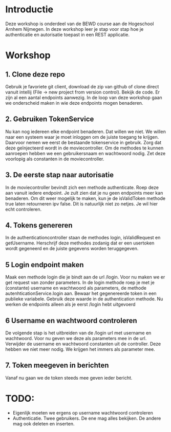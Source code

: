 # Introductie
Deze workshop is onderdeel van de BEWD course aan de Hogeschool Arnhem Nijmegen.
In deze workshop leer je stap voor stap hoe je authenticatie en autorisatie toepast in een REST applicatie.

# Workshop
## 1. Clone deze repo
Gebruik je favoriete git client, download de zip van github of clone direct vanuit intellij (File -> new project from version control).
Bekijk de code. Er zijn al een aantal endpoints aanwezig. 
In de loop van deze workshop gaan we onderscheid maken in wie deze endpoints mogen benaderen.

## 2. Gebruiken TokenService
Nu kan nog iedereen elke endpoint benaderen. Dat willen we niet. We willen naar een systeem waar je moet inloggen om de juiste toegang te krijgen.
Daarvoor nemen we eerst de bestaande tokenservice in gebruik. 
Zorg dat deze geïnjecteerd wordt in de moviecontroller.
Om de methodes te kunnen aanroepen hebben we een gebruikersnaam en wachtwoord nodig.
Zet deze voorlopig als constanten in de moviecontroller.

## 3. De eerste stap naar autorisatie
In de moviecontroller bevindt zich een methode authenticate. 
Roep deze aan vanuit iedere endpoint. 
Je zult zien dat je nu geen endpoints meer kan benaderen. 
Om dit weer mogelijk te maken, kun je de isValidToken methode true laten retourneren ipv false.
Dit is natuurlijk niet zo netjes. Je wil hier echt controleren.

## 4. Tokens genereren
In de authenticationcontroller staan de methodes login, isValidRequest en getUsername.
Herschrijf deze methodes zodanig dat er een usertoken wordt gegeneerd en de juiste gegevens worden teruggegeven.

## 5 Login endpoint maken
Maak een methode login die je bindt aan de url /login. 
Voor nu maken we er get request van zonder parameters.
In de login methode roep je met je (constante) username en wachtwoord als parameters, de methode autenhticationService.login aan.
Bewaar het gegenereerde token in een publieke variabele. 
Gebruik deze waarde in de authentication methode.
Nu werken de endpoints alleen als je eerst /login hebt uitgevoerd

## 6 Username en wachtwoord controleren
De volgende stap is het uitbreiden van de /login url met username en wachtwoord.
Voor nu geven we deze als parameters mee in de url.
Verwijder de username en wachtwoord constanten uit de controller. Deze hebben we niet meer nodig. We krijgen het immers als parameter mee.

## 7. Token meegeven in berichten
Vanaf nu gaan we de token steeds mee geven ieder bericht.

# TODO: 
- Eigenlijk moeten we ergens op username wachtwoord controleren
- Authenticatie. Twee gebruikers. De ene mag alles bekijken. De andere mag ook deleten en inserten.